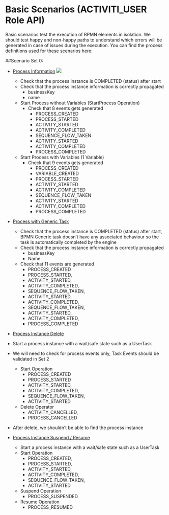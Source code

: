 # Basic Scenarios (ACTIVITI_USER Role API) 

Basic scenarios test the execution of BPMN elements in isolation. We should test happy and non-happy paths to understand which errors will be generated in case of issues during the execution. You can find the process definitions used for these scenarios here:

##Scenario Set 0: 
- [Process Information](https://github.com/salaboy/bpmn-scenarios/blob/master/processes/Process%20Information.bpmn20.xml) 
![](../.gitbook/assets/process-information.png)
  - Check that the process instance is COMPLETED (status) after start
  - Check that the process instance information is correctly propagated
    - businessKey
    - name
  - Start Process without Variables (StartProcess Operation)
    - Check that 8 events gets generated
      - PROCESS_CREATED
      - PROCESS_STARTED
      - ACTIVITY_STARTED
      - ACTIVITY_COMPLETED
      - SEQUENCE_FLOW_TAKEN
      - ACTIVITY_STARTED
      - ACTIVITY_COMPLETED
      - PROCESS_COMPLETED
  - Start Process with Variables (1 Variable)
    - Check that 9 events gets generated
      - PROCESS_CREATED
      - VARIABLE_CREATED
      - PROCESS_STARTED
      - ACTIVITY_STARTED
      - ACTIVITY_COMPLETED
      - SEQUENCE_FLOW_TAKEN
      - ACTIVITY_STARTED
      - ACTIVITY_COMPLETED
      - PROCESS_COMPLETED

- [Process with Generic Task](https://github.com/salaboy/bpmn-scenarios/blob/master/processes/Process%20with%20Generic%20%20BPMN%20Task.bpmn20.xml) 
  - Check that the process instance is COMPLETED (status) after start, BPMN Generic task doesn’t have any associated behaviour so the task is automatically completed by the engine
  - Check that the process instance information is correctly propagated
    - businessKey
    - Name
  - Check that 11 events are generated
    - PROCESS_CREATED
    - PROCESS_STARTED,
    - ACTIVITY_STARTED,
    - ACTIVITY_COMPLETED,
    - SEQUENCE_FLOW_TAKEN,
    - ACTIVITY_STARTED,
    - ACTIVITY_COMPLETED,
    - SEQUENCE_FLOW_TAKEN,
    - ACTIVITY_STARTED,
    - ACTIVITY_COMPLETED,
    - PROCESS_COMPLETED
- [Process Instance Delete](https://github.com/salaboy/bpmn-scenarios/blob/master/processes/UserTask%20with%20no%20User%20or%20Group%20Assignment.bpmn20.xml) 
- Start a process instance with a wait/safe state such as a UserTask
- We will need to check for process events only, Task Events should be validated in Set 2
  - Start Operation
    - PROCESS_CREATED
    - PROCESS_STARTED
    - ACTIVITY_STARTED,
    - ACTIVITY_COMPLETED,
    - SEQUENCE_FLOW_TAKEN,
    - ACTIVITY_STARTED
  - Delete Operator
    - ACTIVITY_CANCELLED,
    - PROCESS_CANCELLED
- After delete, we shouldn’t be able to find the process instance

- [Process Instance Suspend / Resume](https://github.com/salaboy/bpmn-scenarios/blob/master/processes/UserTask%20with%20no%20User%20or%20Group%20Assignment.bpmn20.xml) 
  - Start a process instance with a wait/safe state such as a UserTask
  - Start Operation
    - PROCESS_CREATED,
    - PROCESS_STARTED,
    - ACTIVITY_STARTED,
    - ACTIVITY_COMPLETED,
    - SEQUENCE_FLOW_TAKEN,
    - ACTIVITY_STARTED
  - Suspend Operation    
    - PROCESS_SUSPENDED
  - Resume Operation
    - PROCESS_RESUMED
